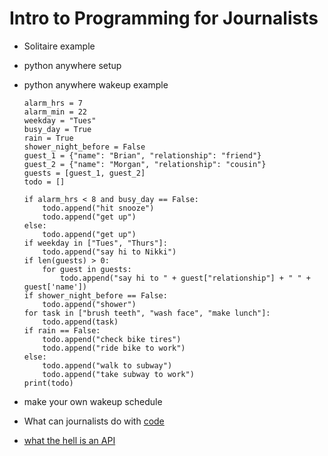 # Intro to Programming for Journalists

- Solitaire example
- python anywhere setup
- python anywhere wakeup example
	
	```
	alarm_hrs = 7
	alarm_min = 22
	weekday = "Tues"
	busy_day = True
	rain = True
	shower_night_before = False
	guest_1 = {"name": "Brian", "relationship": "friend"}
	guest_2 = {"name": "Morgan", "relationship": "cousin"}
	guests = [guest_1, guest_2]
	todo = []
	```
	```
	if alarm_hrs < 8 and busy_day == False:
	    todo.append("hit snooze")
	    todo.append("get up")
	else:
	    todo.append("get up")
	if weekday in ["Tues", "Thurs"]:
	    todo.append("say hi to Nikki")
	if len(guests) > 0:
	    for guest in guests:
	        todo.append("say hi to " + guest["relationship"] + " " + guest['name'])
	if shower_night_before == False:
	    todo.append("shower")
	for task in ["brush teeth", "wash face", "make lunch"]:
	    todo.append(task)
	if rain == False:
	    todo.append("check bike tires")
	    todo.append("ride bike to work")
	else:
	    todo.append("walk to subway")
	    todo.append("take subway to work")
	print(todo)
	```


- make your own wakeup schedule
- What can journalists do with [code](https://github.com/nprapps/heat-income/blob/master/analyze_geojson_output.py)
- [what the hell is an API](https://prezi.com/hsbuuq7r3z1n/what-the-hell-is-r/)
